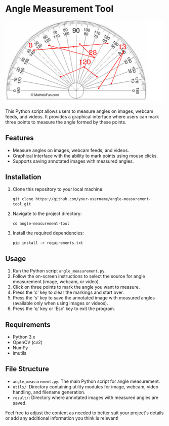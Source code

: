 # Angle Measurement Tool
<img src="result/result.png"/>

This Python script allows users to measure angles on images, webcam feeds, and videos. It provides a graphical interface where users can mark three points to measure the angle formed by these points.

## Features

- Measure angles on images, webcam feeds, and videos.
- Graphical interface with the ability to mark points using mouse clicks.
- Supports saving annotated images with measured angles.

## Installation

1. Clone this repository to your local machine:

   ```
   git clone https://github.com/your-username/angle-measurement-tool.git
   ```

2. Navigate to the project directory:

   ```
   cd angle-measurement-tool
   ```

3. Install the required dependencies:

   ```
   pip install -r requirements.txt
   ```

## Usage

1. Run the Python script `angle_measurement.py`.
2. Follow the on-screen instructions to select the source for angle measurement (image, webcam, or video).
3. Click on three points to mark the angle you want to measure.
4. Press the 'c' key to clear the markings and start over.
5. Press the 's' key to save the annotated image with measured angles (available only when using images or videos).
6. Press the 'q' key or 'Esc' key to exit the program.

## Requirements

- Python 3.x
- OpenCV (cv2)
- NumPy
- imutils

## File Structure

- `angle_measurement.py`: The main Python script for angle measurement.
- `utils/`: Directory containing utility modules for image, webcam, video handling, and filename generation.
- `result/`: Directory where annotated images with measured angles are saved.


Feel free to adjust the content as needed to better suit your project's details or add any additional information you think is relevant!
